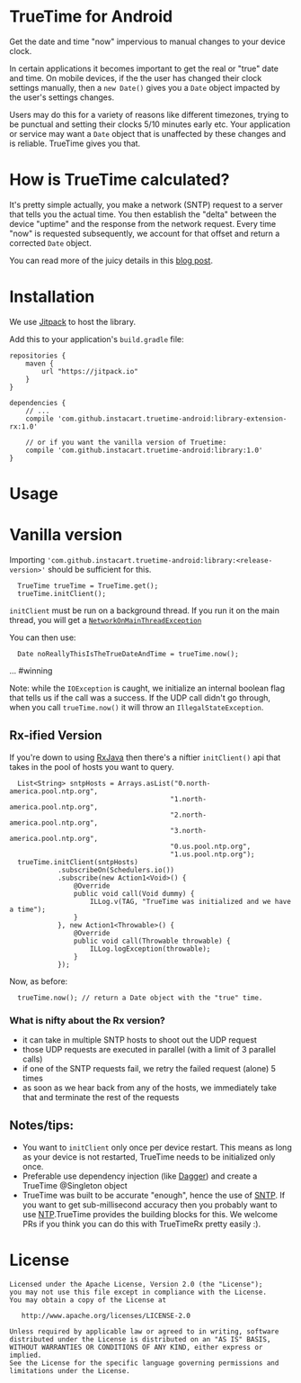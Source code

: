 # TrueTime for Android

Get the date and time "now" impervious to manual changes to your device clock.

In certain applications it becomes important to get the real or "true" date and time. On mobile devices, if the the user has changed their clock settings manually, then a `new Date()` gives you a `Date` object impacted by the user's settings changes.

Users may do this for a variety of reasons like different timezones, trying to be punctual and setting their clocks 5/10 minutes early etc. Your application or service may want a `Date` object that is unaffected by these changes and is reliable. TrueTime gives you that.

# How is TrueTime calculated?

It's pretty simple actually, you make a network (SNTP) request to a server that tells you the actual time. You then establish the "delta" between the device "uptime" and the response from the network request. Every time "now" is requested subsequently, we account for that offset and return a corrected `Date` object.

You can read more of the juicy details in this [blog post]().

# Installation

We use [Jitpack](https://jitpack.io) to host the library.

Add this to your application's `build.gradle` file:

```
repositories {
    maven {
        url "https://jitpack.io"
    }
}

dependencies {
    // ...
    compile 'com.github.instacart.truetime-android:library-extension-rx:1.0'

    // or if you want the vanilla version of Truetime:
    compile 'com.github.instacart.truetime-android:library:1.0'
}
```

# Usage

# Vanilla version

Importing `'com.github.instacart.truetime-android:library:<release-version>'` should be sufficient for this.

```
  TrueTime trueTime = TrueTime.get();
  trueTime.initClient();
```

`initClient` must be run on a background thread. If you run it on the main thread, you will get a [`NetworkOnMainThreadException`](https://developer.android.com/reference/android/os/NetworkOnMainThreadException.html)

You can then use:

```
  Date noReallyThisIsTheTrueDateAndTime = trueTime.now();
```

... #winning

Note: while the `IOException` is caught, we initialize an internal boolean flag that tells us if the call was a success. If the UDP call didn't go through, when you call `trueTime.now()` it will throw an `IllegalStateException`.

## Rx-ified Version

If you're down to using [RxJava](https://github.com/ReactiveX/RxJava) then there's a niftier `initClient()` api that takes in the pool of hosts you want to query.

```
  List<String> sntpHosts = Arrays.asList("0.north-america.pool.ntp.org",
                                        "1.north-america.pool.ntp.org",
                                        "2.north-america.pool.ntp.org",
                                        "3.north-america.pool.ntp.org",
                                        "0.us.pool.ntp.org",
                                        "1.us.pool.ntp.org");
  trueTime.initClient(sntpHosts)
            .subscribeOn(Schedulers.io())
            .subscribe(new Action1<Void>() {
                @Override
                public void call(Void dummy) {
                    ILLog.v(TAG, "TrueTime was initialized and we have a time");
                }
            }, new Action1<Throwable>() {
                @Override
                public void call(Throwable throwable) {
                    ILLog.logException(throwable);
                }
            });
```

Now, as before:

```
  trueTime.now(); // return a Date object with the "true" time.
```

### What is nifty about the Rx version?

* it can take in multiple SNTP hosts to shoot out the UDP request
* those UDP requests are executed in parallel (with a limit of 3 parallel calls)
* if one of the SNTP requests fail, we retry the failed request (alone) 5 times
* as soon as we hear back from any of the hosts, we immediately take that and terminate the rest of the requests


## Notes/tips:

* You want to `initClient` only once per device restart. This means as long as your device is not restarted, TrueTime needs to be initialized only once.
* Preferable use dependency injection (like [Dagger](http://square.github.io/dagger/)) and create a TrueTime @Singleton object
* TrueTime was built to be accurate "enough", hence the use of [SNTP](https://en.wikipedia.org/wiki/Network_Time_Protocol#SNTP). If you want to get sub-millisecond accuracy then you probably want to use [NTP](https://www.meinbergglobal.com/english/faq/faq_37.htm).TrueTime provides the building blocks for this. We welcome PRs if you think you can do this with TrueTimeRx pretty easily :).

# License

```
Licensed under the Apache License, Version 2.0 (the "License");
you may not use this file except in compliance with the License.
You may obtain a copy of the License at

   http://www.apache.org/licenses/LICENSE-2.0

Unless required by applicable law or agreed to in writing, software
distributed under the License is distributed on an "AS IS" BASIS,
WITHOUT WARRANTIES OR CONDITIONS OF ANY KIND, either express or implied.
See the License for the specific language governing permissions and
limitations under the License.
```
